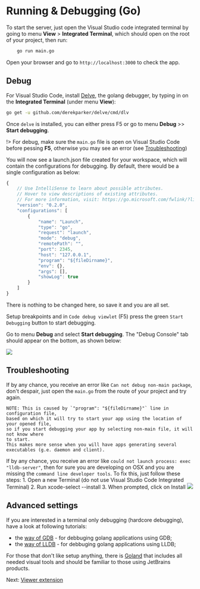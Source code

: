 # Running & Debugging (Go)

To start the server, just open the Visual Studio code integrated terminal by going to menu **View** > **Integrated Terminal**, 
which should open on the root of your project, then run:

```bash
    go run main.go
```

Open your browser and go to `http://localhost:3000` to check the app.

## Debug

For Visual Studio Code, install [Delve](https://github.com/derekparker/delve), the golang debugger, by typing in on the **Integrated Terminal** (under menu **View**):

```bash
go get -u github.com/derekparker/delve/cmd/dlv
```

Once `delve` is installed, you can either press F5 or go to menu **Debug** >> **Start debugging**. 

!> For debug, make sure the `main.go` file is open on Visual Studio Code before pessing **F5**, otherwise you may see an error (see [Troubleshooting](#troubleshooting))

You will now see a launch.json file created for your workspace, which will contain the configurations for debugging. By default, there would be a single configuration as below:

```javascript
{
    // Use IntelliSense to learn about possible attributes.
    // Hover to view descriptions of existing attributes.
    // For more information, visit: https://go.microsoft.com/fwlink/?linkid=830387
    "version": "0.2.0",
    "configurations": [
        {
            "name": "Launch",
            "type": "go",
            "request": "launch",
            "mode": "debug",
            "remotePath": "",
            "port": 2345,
            "host": "127.0.0.1",
            "program": "${fileDirname}",
            "env": {},
            "args": [],
            "showLog": true
        }
    ]
}
```

There is nothing to be changed here, so save it and you are all set.

Setup breakpoints and in `Code debug viewlet` (F5) press the green `Start Debugging` button to start debugging.

Go to menu **Debug** and select **Start debugging**. The "Debug Console" tab should appear on the bottom, as shown below:

![](_media/go/vs_code_debug.png) 

## Troubleshooting

If by any chance, you receive an error like `Can not debug non-main package`, don't despair, just open the `main.go` from the route of your project and try again. 

    NOTE: This is caused by `"program": "${fileDirname}"` line in configuration file, 
    based on which it will try to start your app using the location of your opened file, 
    so if you start debugging your app by selecting non-main file, it will not know where 
    to start.
    This makes more sense when you will have apps generating several 
    executables (g.e. daemon and client).

If by any chance, you receive an error like `could not launch process: exec "lldb-server"`, then for sure you are developing on OSX and you are missing the `command line developer tools`. To fix this, just follow these steps:
    1. Open a new Terminal (do not use Visual Studio Code Integrated Terminal)
    2. Run xcode-select --install
    3. When prompted, click on Install
![](_media/go/osx_setup_tools.png) 


## Advanced settings

If you are interested in a terminal only debugging (hardcore debugging), have a look at following tutorials:

- the [way of GDB](https://golang.org/doc/gdb) - for debbuging golang applications using GDB;
- the [way of LLDB](https://ribrdb.github.io/lldb) - for debbuging golang applications using LLDB;


For those that don't like setup anything, there is [Goland](https://www.jetbrains.com/go/) that includes all needed visual tools and should be familiar to those using JetBrains products.



Next: [Viewer extension](tutorials/extensions)